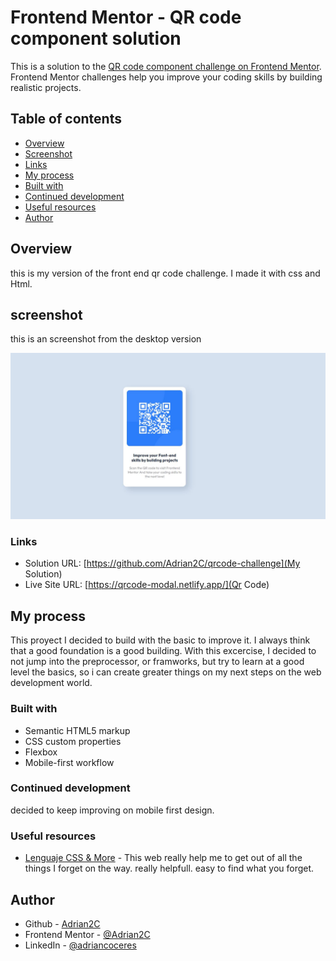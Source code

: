 # Frontend Mentor - QR code component solution

This is a solution to the [QR code component challenge on Frontend Mentor](https://www.frontendmentor.io/challenges/qr-code-component-iux_sIO_H). Frontend Mentor challenges help you improve your coding skills by building realistic projects. 

## Table of contents

- [Overview](#overview)
- [Screenshot](#screenshot)
- [Links](#links)
- [My process](#my-process)
- [Built with](#built-with)
- [Continued development](#continued-development)
- [Useful resources](#useful-resources)
- [Author](#author)

## Overview
this is my version of the front end qr code challenge. I made it with css and Html.


## screenshot

this is an screenshot from the desktop version

![Screenshot](screenshot.JPG)


### Links

- Solution URL: [https://github.com/Adrian2C/qrcode-challenge](My Solution)
- Live Site URL: [https://qrcode-modal.netlify.app/](Qr Code)

## My process
This proyect I decided to build with the basic to improve it. I always think that a good foundation is a good building. With this excercise, I decided to not jump into the preprocessor, or framworks, but try to learn at a good level the basics, so i can create greater things on my next steps on the web development world.
### Built with

- Semantic HTML5 markup
- CSS custom properties
- Flexbox
- Mobile-first workflow

### Continued development

decided to keep improving on mobile first design.

### Useful resources

- [Lenguaje CSS & More](https://lenguajecss.com/css/) - This web really help me to get out of all the things I forget on the way. really helpfull. easy to find what you forget.


## Author

- Github - [Adrian2C](https://github.com/Adrian2C)
- Frontend Mentor - [@Adrian2C](https://www.frontendmentor.io/profile/Adrian2C)
- LinkedIn - [@adriancoceres](https://www.linkedin.com/in/adriancoceres/)
